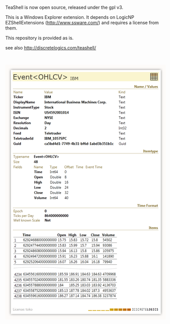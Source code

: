 TeaShell is now open source, released under the gpl v3.

This is a Windows Explorer extension. It depends on LogicNP EZShellExtensions (http://www.ssware.com/) and requires a license from them.

This repository is provided as is.

see also http://discretelogics.com/teashell/

<br/>

![preview](https://github.com/discretelogics/TeaShell/blob/master/preview.png)